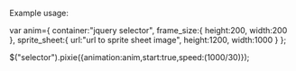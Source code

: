 Example usage:

var anim={
  container:"jquery selector",
  frame_size:{
    height:200,
    width:200
  },
  sprite_sheet:{
    url:"url to sprite sheet image",
    height:1200,
    width:1000
  }
};

$("selector").pixie({animation:anim,start:true,speed:(1000/30)});